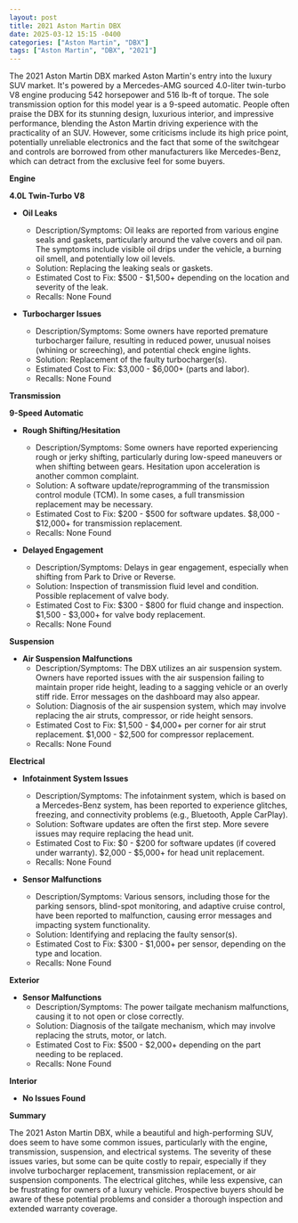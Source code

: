 ```yaml
---
layout: post
title: 2021 Aston Martin DBX
date: 2025-03-12 15:15 -0400
categories: ["Aston Martin", "DBX"]
tags: ["Aston Martin", "DBX", "2021"]
---
```

The 2021 Aston Martin DBX marked Aston Martin's entry into the luxury SUV market. It's powered by a Mercedes-AMG sourced 4.0-liter twin-turbo V8 engine producing 542 horsepower and 516 lb-ft of torque. The sole transmission option for this model year is a 9-speed automatic. People often praise the DBX for its stunning design, luxurious interior, and impressive performance, blending the Aston Martin driving experience with the practicality of an SUV. However, some criticisms include its high price point, potentially unreliable electronics and the fact that some of the switchgear and controls are borrowed from other manufacturers like Mercedes-Benz, which can detract from the exclusive feel for some buyers.

**Engine**

**4.0L Twin-Turbo V8**

*   **Oil Leaks**
    *   Description/Symptoms: Oil leaks are reported from various engine seals and gaskets, particularly around the valve covers and oil pan. The symptoms include visible oil drips under the vehicle, a burning oil smell, and potentially low oil levels.
    *   Solution: Replacing the leaking seals or gaskets.
    *   Estimated Cost to Fix: $500 - $1,500+ depending on the location and severity of the leak.
    *   Recalls: None Found

*   **Turbocharger Issues**
    * Description/Symptoms: Some owners have reported premature turbocharger failure, resulting in reduced power, unusual noises (whining or screeching), and potential check engine lights.
    * Solution: Replacement of the faulty turbocharger(s).
    * Estimated Cost to Fix: $3,000 - $6,000+ (parts and labor).
    * Recalls: None Found

**Transmission**

**9-Speed Automatic**

*   **Rough Shifting/Hesitation**
    *   Description/Symptoms: Some owners have reported experiencing rough or jerky shifting, particularly during low-speed maneuvers or when shifting between gears. Hesitation upon acceleration is another common complaint.
    *   Solution: A software update/reprogramming of the transmission control module (TCM). In some cases, a full transmission replacement may be necessary.
    *   Estimated Cost to Fix: $200 - $500 for software updates. $8,000 - $12,000+ for transmission replacement.
    *   Recalls: None Found

*   **Delayed Engagement**
    * Description/Symptoms: Delays in gear engagement, especially when shifting from Park to Drive or Reverse.
    * Solution: Inspection of transmission fluid level and condition. Possible replacement of valve body.
    * Estimated Cost to Fix: $300 - $800 for fluid change and inspection. $1,500 - $3,000+ for valve body replacement.
    * Recalls: None Found

**Suspension**

*   **Air Suspension Malfunctions**
    *   Description/Symptoms: The DBX utilizes an air suspension system. Owners have reported issues with the air suspension failing to maintain proper ride height, leading to a sagging vehicle or an overly stiff ride. Error messages on the dashboard may also appear.
    *   Solution: Diagnosis of the air suspension system, which may involve replacing the air struts, compressor, or ride height sensors.
    *   Estimated Cost to Fix: $1,500 - $4,000+ per corner for air strut replacement. $1,000 - $2,500 for compressor replacement.
    *   Recalls: None Found

**Electrical**

*   **Infotainment System Issues**
    *   Description/Symptoms: The infotainment system, which is based on a Mercedes-Benz system, has been reported to experience glitches, freezing, and connectivity problems (e.g., Bluetooth, Apple CarPlay).
    *   Solution: Software updates are often the first step. More severe issues may require replacing the head unit.
    *   Estimated Cost to Fix: $0 - $200 for software updates (if covered under warranty). $2,000 - $5,000+ for head unit replacement.
    *   Recalls: None Found

*   **Sensor Malfunctions**
    *   Description/Symptoms: Various sensors, including those for the parking sensors, blind-spot monitoring, and adaptive cruise control, have been reported to malfunction, causing error messages and impacting system functionality.
    *   Solution: Identifying and replacing the faulty sensor(s).
    *   Estimated Cost to Fix: $300 - $1,000+ per sensor, depending on the type and location.
    *   Recalls: None Found

**Exterior**

*   **Sensor Malfunctions**
    *   Description/Symptoms: The power tailgate mechanism malfunctions, causing it to not open or close correctly.
    *   Solution: Diagnosis of the tailgate mechanism, which may involve replacing the struts, motor, or latch.
    *   Estimated Cost to Fix: $500 - $2,000+ depending on the part needing to be replaced.
    *   Recalls: None Found

**Interior**

*   **No Issues Found**

**Summary**

The 2021 Aston Martin DBX, while a beautiful and high-performing SUV, does seem to have some common issues, particularly with the engine, transmission, suspension, and electrical systems. The severity of these issues varies, but some can be quite costly to repair, especially if they involve turbocharger replacement, transmission replacement, or air suspension components. The electrical glitches, while less expensive, can be frustrating for owners of a luxury vehicle. Prospective buyers should be aware of these potential problems and consider a thorough inspection and extended warranty coverage.


